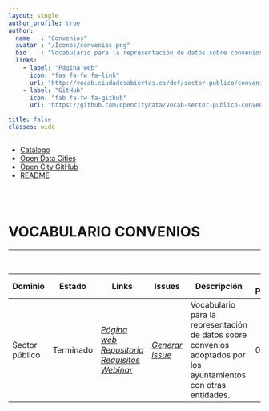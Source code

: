 ```yaml
---
layout: single
author_profile: true 
author:
  name   : "Convenios"
  avatar : "/Iconos/convenios.png"
  bio    : "Vocabulario para la representación de datos sobre convenios adoptados por los ayuntamientos con otras entidades."
  links:
    - label: "Página web"
      icon: "fas fa-fw fa-link"
      url: "http://vocab.ciudadesabiertas.es/def/sector-publico/convenios/index-es.html"
    - label: "GitHub"
      icon: "fab fa-fw fa-github"
      url: "https://github.com/opencitydata/vocab-sector-publico-convenios"

title: false
classes: wide
---
```

<head>
<link href="/FEMPTFG/stylesheet.css" rel="stylesheet"/>
  
  <nav class="style-4">
<ul class="menu-4">
	<li class="current"><a href="https://fempcatalogo.github.io/FEMPTFG/" data-hover="Catálogo">Catálogo</a></li>
	<li class="left"><a href="http://vocab.linkeddata.es/datosabiertos/" data-hover="Open Data Cities">Open Data Cities</a></li>
	<li class="left"><a href="https://github.com/opencitydata/" data-hover="Open City GitHub">Open City GitHub</a></li>
	<li class="left"><a href="https://github.com/opencitydata/vocab-sector-publico-convenios/blob/master/README.md" data-hover="README">README</a></li>
</ul>
	</nav>
	<br><br>
  
</head>

<div id="bodyid">
<link href="stylesheet.css" rel="stylesheet"/>

<h1> VOCABULARIO CONVENIOS </h1>
</div>
  
---

&nbsp;
 

  
  
| Dominio|  Estado  |   Links   |   Issues   |   Descripción   |  Fecha Publicación |   Prefijo   | Formatos |   Liciencia | Idiomas   | 
| -------- | -------- | --------- | ---------- | --------------- | -------- | --------- | -------- | --------- | ---------- | 
| Sector público | Terminado | *[Página web](http://vocab.ciudadesabiertas.es/def/sector-publico/convenios/index-es.html)* *[Repositorio](https://github.com/CiudadesAbiertas/vocab-sector-publico-convenios)*  *[Requisitos](https://github.com/CiudadesAbiertas/vocab-sector-publico-convenios/blob/master/requirements/Requisitos-Convenios.xlsx)*  *[Webinar](https://youtu.be/OUXtbvs2vCU)* |  *[Generar issue](https://github.com/CiudadesAbiertas/vocab-sector-publico-convenios/issues)*   | Vocabulario para la representación de datos sobre convenios adoptados por los ayuntamientos con otras entidades. | 	02/10/20 | esconv | rdf+xml   html   turtle | CC-BY  | es   en   |
 
 
  

 
&nbsp;

